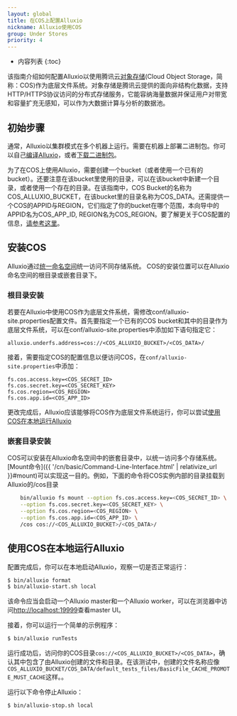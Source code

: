 ```yaml
---
layout: global
title: 在COS上配置Alluxio
nickname: Alluxio使用COS
group: Under Stores
priority: 4
---
```


* 内容列表
{:toc}

该指南介绍如何配置Alluxio以使用腾讯云[对象存储](https://cloud.tencent.com/product/cos)(Cloud Object Storage，简称：COS)作为底层文件系统。对象存储是腾讯云提供的面向非结构化数据，支持 HTTP/HTTPS协议访问的分布式存储服务，它能容纳海量数据并保证用户对带宽和容量扩充无感知，可以作为大数据计算与分析的数据池。

## 初始步骤

通常，Alluxio以集群模式在多个机器上运行。需要在机器上部署二进制包。你可以自己[编译Alluxio](Building-Alluxio-From-Source.html)，或者[下载二进制包](Running-Alluxio-Locally.html)。

为了在COS上使用Alluxio，需要创建一个bucket（或者使用一个已有的bucket）。还要注意在该bucket里使用的目录，可以在该bucket中新建一个目录，或者使用一个存在的目录。在该指南中，COS Bucket的名称为COS_ALLUXIO_BUCKET，在该bucket里的目录名称为COS_DATA。还需提供一个COS的APPID与REGION，它们指定了你的bucket在哪个范围，本向导中的APPID名为COS_APP_ID, REGION名为COS_REGION。要了解更关于COS配置的信息，[请参考这里](https://cloud.tencent.com/document/product/436/7751)。

## 安装COS

Alluxio通过[统一命名空间](Unified-and-Transparent-Namespace.html)统一访问不同存储系统。 COS的安装位置可以在Alluxio命名空间的根目录或嵌套目录下。

### 根目录安装

若要在Alluxio中使用COS作为底层文件系统，需修改conf/alluxio-site.properties配置文件。首先要指定一个已有的COS bucket和其中的目录作为底层文件系统，可以在conf/alluxio-site.properties中添加如下语句指定它：

```
alluxio.underfs.address=cos://<COS_ALLUXIO_BUCKET>/<COS_DATA>/
```

接着，需要指定COS的配置信息以便访问COS，在`conf/alluxio-site.properties`中添加：

```
fs.cos.access.key=<COS_SECRET_ID>
fs.cos.secret.key=<COS_SECRET_KEY>
fs.cos.region=<COS_REGION>
fs.cos.app.id=<COS_APP_ID>
```

更改完成后，Alluxio应该能够将COS作为底层文件系统运行，你可以尝试[使用COS在本地运行Alluxio](#使用COS在本地运行Alluxio)

### 嵌套目录安装

COS可以安装在Alluxio命名空间中的嵌套目录中，以统一访问多个存储系统。 [Mount命令]({{ '/cn/basic/Command-Line-Interface.html' | relativize_url }}#mount)可以实现这一目的。例如，下面的命令将COS实例内部的目录挂载到Alluxio的/cos目录

```bash
    bin/alluxio fs mount --option fs.cos.access.key=<COS_SECRET_ID> \
    --option fs.cos.secret.key=<COS_SECRET_KEY> \
    --option fs.cos.region=<COS_REGION> \
    --option fs.cos.app.id=<COS_APP_ID> \
    /cos cos://<COS_ALLUXIO_BUCKET>/<COS_DATA>/
```

## 使用COS在本地运行Alluxio

配置完成后，你可以在本地启动Alluxio，观察一切是否正常运行：

```bash
$ bin/alluxio format
$ bin/alluxio-start.sh local
```

该命令应当会启动一个Alluxio master和一个Alluxio worker，可以在浏览器中访问[http://localhost:19999](http://localhost:19999)查看master UI。

接着，你可以运行一个简单的示例程序：

```bash
$ bin/alluxio runTests
```

运行成功后，访问你的COS目录`cos://<COS_ALLUXIO_BUCKET>/<COS_DATA>`，确认其中包含了由Alluxio创建的文件和目录。在该测试中，创建的文件名称应像`COS_ALLUXIO_BUCKET/COS_DATA/default_tests_files/BasicFile_CACHE_PROMOTE_MUST_CACHE`这样。。

运行以下命令停止Alluxio：

```bash
$ bin/alluxio-stop.sh local
```
